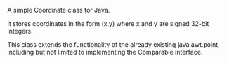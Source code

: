 A simple Coordinate class for Java.

It stores coordinates in the form (x,y) where x and y are signed 32-bit integers.

This class extends the functionality of the already existing java.awt.point, including but not limited to implementing the Comparable interface.